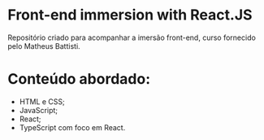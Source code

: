# Front-end immersion with React.JS

Repositório criado para acompanhar a imersão front-end, curso fornecido pelo Matheus Battisti.

# Conteúdo abordado:

- HTML e CSS;
- JavaScript;
- React;
- TypeScript com foco em React.
